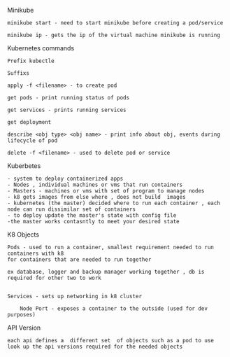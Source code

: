 Minikube

    minikube start - need to start minikube before creating a pod/service

    minikube ip - gets the ip of the virtual machine minikube is running

Kubernetes commands

    Prefix kubectle

    Suffixs

    apply -f <filename> - to create pod

    get pods - print running status of pods

    get services - prints running services

    get deployment

    describe <obj type> <obj name> - print info about obj, events during lifecycle of pod

    delete -f <filename> - used to delete pod or service

Kuberbetes

    - system to deploy containerized apps
    - Nodes , individual machines or vms that run containers
    - Masters - machines or vms with set of program to manage nodes
    - k8 gets images from else where , does not build  images
    - kubernetes (the master) decided where to run each container , each node can run dissimilar set of containers
    - to deploy update the master's state with config file
    -the master works contasntly to meet your desired state

K8 Objects

    Pods - used to run a container, smallest requirement needed to run containers with k8
    for containers that are needed to run together

    ex database, logger and backup manager working together , db is required for other two to work


    Services - sets up networking in k8 cluster

        Node Port - exposes a container to the outside (used for dev purposes)

API Version

    each api defines a  different set  of objects such as a pod to use
    look up the api versions required for the needed objects
